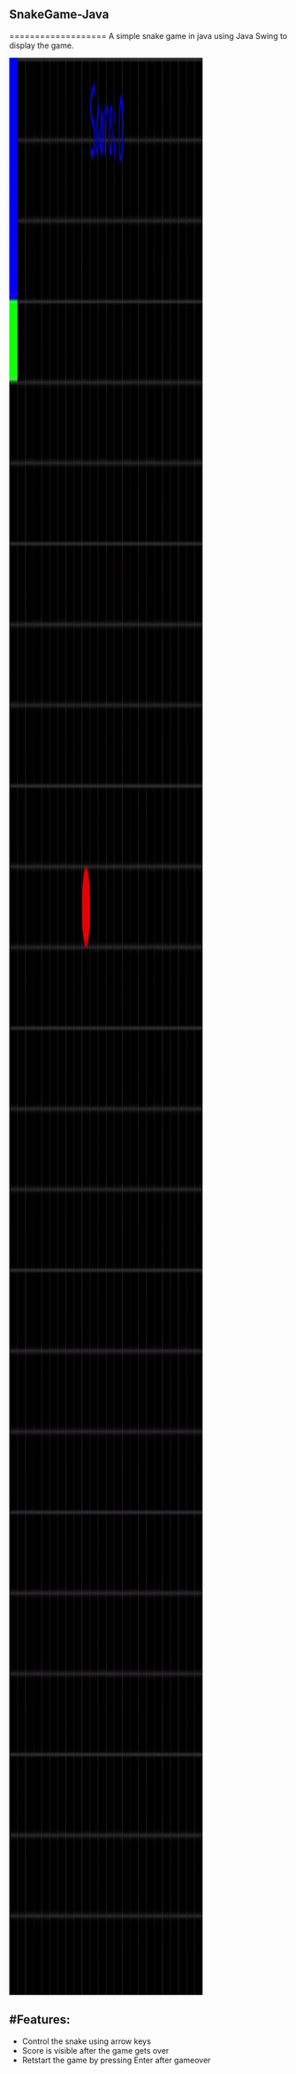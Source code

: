 ## SnakeGame-Java
===================
A simple snake game in java  using Java Swing to display the game. 

<img src="Snake_demo.gif" width=350px height=3500px />

#Features:
---------
  * Control the snake using arrow keys
  * Score is visible after the game gets over
  * Retstart the game by  pressing Enter after gameover
  
